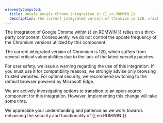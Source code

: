 ```yaml
---
eleventyComputed:
  title: Unsafe Google Chrome integration in {{ en.RDMWIN }}
  description: The current integrated version of Chromium is 120, which suffers from several critical vulnerabilities due to the lack of the latest security patches.
---
```

The integration of Google Chrome within {{ en.RDMWIN }} relies on a third-party component. Consequently, we do not control the update frequency of the Chromium versions utilized by this component.

The current integrated version of Chromium is 120, which suffers from several critical vulnerabilities due to the lack of the latest security patches.

For user safety, we issue a warning regarding the use of this integration. If you must use it for compatibility reasons, we strongly advise only browsing trusted websites. For optimal security, we recommend switching to the default browser powered by Microsoft Edge.

We are actively investigating options to transition to an open-source component for this integration. However, implementing this change will take some time.

We appreciate your understanding and patience as we work towards enhancing the security and functionality of {{ en.RDMWIN }}.
